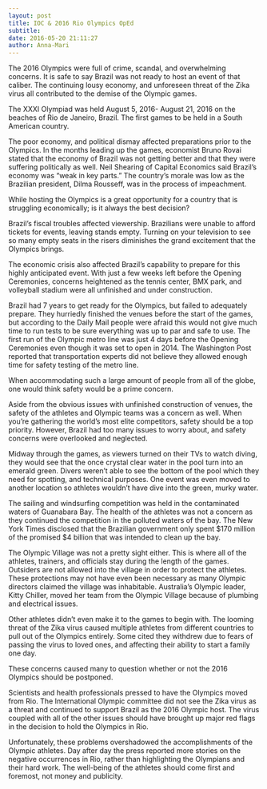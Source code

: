 ```yaml
---
layout: post
title: IOC & 2016 Rio Olympics OpEd
subtitle:
date: 2016-05-20 21:11:27
author: Anna-Mari
---
```

The 2016 Olympics were full of crime, scandal, and overwhelming concerns. It is safe to say Brazil was not ready to host an event of that caliber. The continuing lousy economy, and unforeseen threat of the Zika virus all contributed to the demise of the Olympic games.

The XXXI Olympiad was held August 5, 2016- August 21, 2016 on the beaches of Rio de Janeiro, Brazil. The first games to be held in a South American country.

The poor economy, and political dismay affected preparations prior to the Olympics. In the months leading up the games, economist Bruno Rovai stated that the economy of Brazil was not getting better and that they were suffering politically as well. Neil Shearing of Capital Economics said Brazil’s economy was “weak in key parts.” The country’s morale was low as the Brazilian president, Dilma Rousseff, was in the process of impeachment.

While hosting the Olympics is a great opportunity for a country that is struggling economically; is it always the best decision?

Brazil’s fiscal troubles affected viewership. Brazilians were unable to afford tickets for events, leaving stands empty. Turning on your television to see so many empty seats in the risers diminishes the grand excitement that the Olympics brings.

The economic crisis also affected Brazil’s capability to prepare for this highly anticipated event. With just a few weeks left before the Opening Ceremonies, concerns heightened as the tennis center, BMX park, and volleyball stadium were all unfinished and under construction.

Brazil had 7 years to get ready for the Olympics, but failed to adequately prepare. They hurriedly finished the venues before the start of the games, but according to the Daily Mail people were afraid this would not give much time to run tests to be sure everything was up to par and safe to use. The first run of the Olympic metro line was just 4 days before the Opening Ceremonies even though it was set to open in 2014. The Washington Post reported that transportation experts did not believe they allowed enough time for safety testing of the metro line.

When accommodating such a large amount of people from all of the globe, one would think safety would be a prime concern.

Aside from the obvious issues with unfinished construction of venues, the safety of the athletes and Olympic teams was a concern as well. When you’re gathering the world’s most elite competitors, safety should be a top priority. However, Brazil had too many issues to worry about, and safety concerns were overlooked and neglected.

Midway through the games, as viewers turned on their TVs to watch diving, they would see that the once crystal clear water in the pool turn into an emerald green. Divers weren’t able to see the bottom of the pool which they need for spotting, and technical purposes. One event was even moved to another location so athletes wouldn’t have dive into the green, murky water.

The sailing and windsurfing competition was held in the contaminated waters of Guanabara Bay. The health of the athletes was not a concern as they continued the competition in the polluted waters of the bay. The New York Times disclosed that the Brazilian government only spent $170 million of the promised $4 billion that was intended to clean up the bay.

The Olympic Village was not a pretty sight either. This is where all of the athletes, trainers, and officials stay during the length of the games. Outsiders are not allowed into the village in order to protect the athletes. These protections may not have even been necessary as many Olympic directors claimed the village was inhabitable. Australia’s Olympic leader, Kitty Chiller, moved her team from the Olympic Village because of plumbing and electrical issues.

Other athletes didn’t even make it to the games to begin with. The looming threat of the Zika virus caused multiple athletes from different countries to pull out of the Olympics entirely. Some cited they withdrew due to fears of passing the virus to loved ones, and affecting their ability to start a family one day.

These concerns caused many to question whether or not the 2016 Olympics should be postponed.

Scientists and health professionals pressed to have the Olympics moved from Rio. The International Olympic committee did not see the Zika virus as a threat and continued to support Brazil as the 2016 Olympic host. The virus coupled with all of the other issues should have brought up major red flags in the decision to hold the Olympics in Rio.

Unfortunately, these problems overshadowed the accomplishments of the Olympic athletes. Day after day the press reported more stories on the negative occurrences in Rio, rather than highlighting the Olympians and their hard work. The well-being of the athletes should come first and foremost, not money and publicity.
